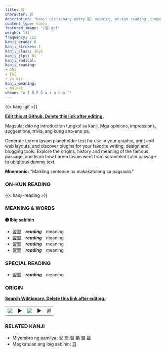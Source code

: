 ```yaml
---
title: 習
character: 習
description: "Kanji dictionary entry 習: meaning, on-kun reading, compounds, origin, related kanji"
content_type: kanji
featured_image: "/習.gif"
weight: 111
frequency: 111
kanji_grade: 0
kanji_strokes: 1
kanji_class: Jōyō
kanji_jlpt: N1
kanji_radical: 
kanji_reading: 
- DAI
- TAI
- oo-kii
kanji_meaning:
- malaki
chōon: "Ā Ī Ū Ē Ō ā ī ū ē ō ’"
---
```

[//]: # (Don't edit the line below. Kanji animated GIF code is automatically generated.)
{{< kanji-gif >}}

[//]: # (Edit below this line.)

**[Edit this at Github. Delete this link after editing.](https://github.com/tim0g/tim/tree/main/content/kanji/習/index.md)**

Magsulat dito ng introduction tungkol sa kanji. Mga opinions, impressions, suggestions, trivia, ang kung ano-ano pa.

Generate Lorem Ipsum placeholder text for use in your graphic, print and web layouts, and discover plugins for your favorite writing, design and blogging tools. Explore the origins, history and meaning of the famous passage, and learn how Lorem Ipsum went from scrambled Latin passage to ubiqitous dummy text.
 
**Mnemonic:** "Maikling sentence na makakatulong sa pagsaulo."

### ON-KUN READING

[//]: # (Don't edit the line below. ON-KUN READING code is automatically generated.)
{{< kanji-reading >}}

### MEANING & WORDS

#### ➊ **Ibig sabihin**
  - [習](../習)[習](../習)　***reading***　meaning
  - [習](../習)[習](../習)　***reading***　meaning
  - [習](../習)[習](../習)　***reading***　meaning
  - [習](../習)[習](../習)　***reading***　meaning

### SPECIAL READING
  - [習](../習)[習](../習)　***reading***　meaning

### ORIGIN

**[Search Wiktionary. Delete this link after editing.](https://wiktionary.org/wiki/習)**
<table class="kanji-table"><tr><td>
<img src="60px-習-bronze.svg.png">
</td><td>▶</td><td>
<img src="60px-習-oracle.svg.png">
</td><td>▶</td>
<td class="kanji-origin">習</td>
</tr></table>

### RELATED KANJI
- Miyembro ng pamilya: [父](../父) [母](../母) [習](../習) [弟](../弟) [習](../習) [娘](../娘)
- Magkatulad ang ibig sabihin: [日](../日)
